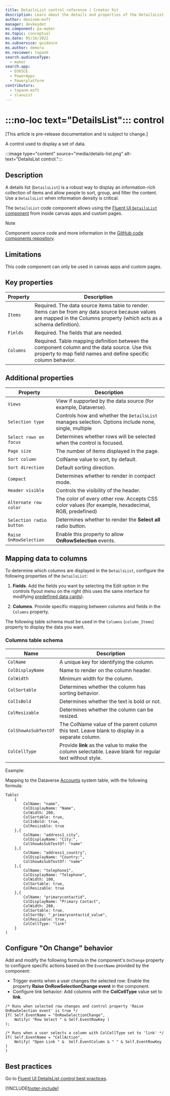 ```yaml
---
title: DetailsList control reference | Creator Kit
description: Learn about the details and properties of the DetailsList control in the Creator Kit.
author: denisem-msft
manager: devkeydet
ms.component: pa-maker
ms.topic: conceptual
ms.date: 05/16/2022
ms.subservice: guidance
ms.author: demora
ms.reviewer: tapanm
search.audienceType: 
  - maker
search.app: 
  - D365CE
  - PowerApps
  - Powerplatform
contributors:
  - tapanm-msft
  - slaouist
---
```


# :::no-loc text="DetailsList"::: control

[This article is pre-release documentation and is subject to change.]

A control used to display a set of data.

:::image type="content" source="media/details-list.png" alt-text="DetailsList control.":::

## Description

A details list (`DetailsList`) is a robust way to display an information-rich collection of items and allow people to sort, group, and filter the content. Use a `DetailsList` when information density is critical.

The `DetailsList` code component allows using the [Fluent UI `DetailsList` component](https://developer.microsoft.com/fluentui#/controls/web/detailslist) from inside canvas apps and custom pages.

> [!NOTE]
> Component source code and more information in the [GitHub code components repository](https://github.com/microsoft/powercat-code-components/tree/main/DetailsList).

## Limitations

This code component can only be used in canvas apps and custom pages.

## Key properties

| Property | Description |
| -------- | ----------- |
| `Items` | Required. The data source items table to render. Items can be from any data source because values are mapped in the Columns property (which acts as a schema definition). |
| `Fields` | Required. The fields that are needed. |
| `Columns` | Required. Table mapping definition between the component column and the data source. Use this property to map field names and define specific column behavior. |

## Additional properties

| Property | Description |
| -------- | ----------- |
| `Views` | View if supported by the data source (for example, Dataverse). |
| `Selection type` | Controls how and whether the `DetailsList` manages selection. Options include none, single, multiple |
| `Select rows on focus` | Determines whether rows will be selected when the control is focused. |
| `Page size` | The number of items displayed in the page. |
| `Sort column` | ColName value to sort, by default. |
| `Sort direction` | Default sorting direction. |
| `Compact` | Determines whether to render in compact mode. |
| `Header visible` | Controls the visibility of the header. |
| `Alternate row color` | The color of every other row. Accepts CSS color values (for example,  hexadecimal, RGB, predefined) |
| `Selection radio button` | Determines whether to render the **Select all** radio button. |
| `Raise OnRowSelection` | Enable this property to allow **OnRowSelection** events. |

## Mapping data to columns

To determine which columns are displayed in the `DetailsList`, configure the following properties of the `DetailsList`:

1. **Fields**. Add the fields you want by selecting the Edit option in the controls flyout menu on the right (this uses the same interface for modifying [predefined data cards](/power-apps/maker/canvas-apps/working-with-cards)).

1. **Columns**. Provide specific mapping between columns and fields in the `Columns` property.  

The following table schema must be used in the `Columns` (`column_Items`) property to display the data you want.

### Columns table schema

| Name | Description |
| ------ | ----------- |
| `ColName` | A unique key for identifying the column. |
| `ColDisplayName` | Name to render on the column header. |
| `ColWidth` | Minimum width for the column. |
| `ColSortable` | Determines whether the column has sorting behavior. |
| `ColIsBold` | Determines whether the text is bold or not. |
| `ColResizable` | Determines whether the column can be resized. |
| `ColShowAsSubTextOf` | The ColName value of the parent column this text. Leave blank to display in a separate column. |
| `ColCellType` | Provide **link** as the value to make the column selectable. Leave blank for regular text without style. |

Example:

Mapping to the Dataverse [Accounts](/power-apps/developer/data-platform/reference/entities/account) system table, with the following formula:

```powerapps-dot
Table(
    {
        ColName: "name",
        ColDisplayName: "Name",
        ColWidth: 200,
        ColSortable: true,
        ColIsBold: true,
        ColResizable: true
    },{
        ColName: "address1_city",
        ColDisplayName: "City:",
        ColShowAsSubTextOf: "name"
    },{
        ColName: "address1_country",
        ColDisplayName: "Country:",
        ColShowAsSubTextOf: "name"
    },{
        ColName: "telephone1",
        ColDisplayName: "Telephone",
        ColWidth: 100,
        ColSortable: true,
        ColResizable: true
    },{
        ColName: "primarycontactid",
        ColDisplayName: "Primary Contact",
        ColWidth: 200,
        ColSortable: true,
        ColSortBy: "_primarycontactid_value",
        ColResizable: true,
        ColCellType: "link"
    }
)
```

## Configure "On Change" behavior

Add and modify the following formula in the component's `OnChange` property to configure specific actions based on the `EventName` provided by the component:

- Trigger events when a user changes the selected row: Enable the property **Raise OnRowSelectionChange event** in the component.
- Configure link behavior: Add columns with the **ColCellType** value set to **link**.

```powerapps-dot
/* Runs when selected row changes and control property 'Raise OnRowSelection event' is true */
If( Self.EventName = "OnRowSelectionChange",
    Notify( "Row Select " & Self.EventRowKey )
);

/* Runs when a user selects a column with ColCellType set to 'link' */
If( Self.EventName = "CellAction",
    Notify( "Open Link " &  Self.EventColumn & " " & Self.EventRowKey )
)
```

## Best practices

Go to [Fluent UI DetailsList control best practices](https://developer.microsoft.com/fluentui#/controls/web/detailslist).

[!INCLUDE[footer-include](../../includes/footer-banner.md)]